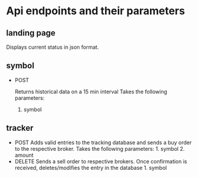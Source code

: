 # Api endpoints and their parameters

  
  

## landing page

Displays current status in json format.

  
  

## symbol

- POST

	Returns historical data on a 15 min interval
	Takes the following parameters:
	 1. symbol

  

## tracker

- POST
	Adds valid entries to the tracking database and sends a buy order to the respective broker.
	Takes the following parameters:
		 1. symbol
		 2. amount
- DELETE
	Sends a sell order to respective brokers. Once confirmation is received, deletes/modifies the entry in the 	database
		1. symbol
